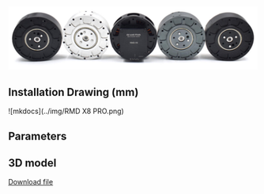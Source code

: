 ![img.png](../img/RMDX8.png)
## **Installation Drawing (mm)**
![mkdocs](../img/RMD X8 PRO.png)
## **Parameters**

## **3D model**
[Download file](../download/RMD-X8-Pro.STEP)

